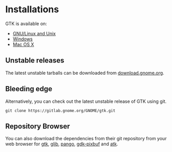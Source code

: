 ---
---

# Installations

GTK is available on:

* [GNU/Linux and Unix](/docs/installations/linux/)
* [Windows](/docs/installations/windows/)
* [Mac OS X](/docs/installations/macos/)

## Unstable releases

The latest unstable tarballs can be downloaded from
[download.gnome.org](http://download.gnome.org/sources/gtk/).

## Bleeding edge

Alternatively, you can check out the latest unstable release of GTK using
git.

```
git clone https://gitlab.gnome.org/GNOME/gtk.git
```

## Repository Browser

You can also download the dependencies from their git repository from your
web browser for [gtk](https://gitlab.gnome.org/GNOME/gtk),
[glib](https://gitlab.gnome.org/GNOME/glib), [pango](https://gitlab.gnome.org/GNOME/pango),
[gdk-pixbuf](https://gitlab.gnome.org/GNOME/gdk-pixbuf) and
[atk](https://gitlab.gnome.org/GNOME/atk).
